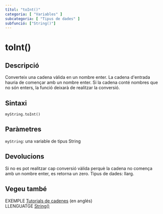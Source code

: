 ```yaml
---
títol: "toInt()"
categoria: [ "Variables" ]
subcategoria: [ "Tipus de dades" ]
subfunció: ["String()"]
---
```


# toInt()

## Descripció

Converteix una cadena vàlida en un nombre enter. La cadena d'entrada hauria de començar amb un nombre enter. Si la cadena conté nombres que no són enters, la funció deixarà de realitzar la conversió.

## Sintaxi

`myString.toInt()`

## Paràmetres

`myString`: una variable de tipus String

## Devolucions

Si no es pot realitzar cap conversió vàlida perquè la cadena no comença amb un nombre enter, es retorna un zero. Tipus de dades: llarg.

## Vegeu també

EXEMPLE [Tutorials de cadenes](https://www.arduino.cc/en/Tutorial/BuiltInExamples#strings) (en anglés)  
LLENGUATGE [String()](../String().md)
